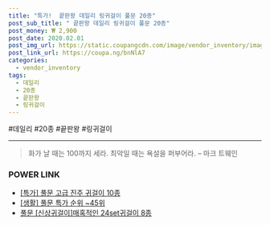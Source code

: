 ```yaml
--- 
title: "특가!  끝판왕 데일리 링귀걸이 풀문 20종" 
post_sub_title: " 끝판왕 데일리 링귀걸이 풀문 20종" 
post_money: ₩ 2,900 
post_date: 2020.02.01 
post_img_url: https://static.coupangcdn.com/image/vendor_inventory/images/2019/02/20/17/7/da27fab7-b639-440f-92c9-209d811a91a3.jpg 
post_link_url: https://coupa.ng/bnNlA7 
categories: 
  - vendor_inventory 
tags: 
  - 데일리 
  - 20종 
  - 끝판왕 
  - 링귀걸이 
--- 
```

  #데일리 #20종 #끝판왕 #링귀걸이 
<hr> 

> 화가 날 때는 100까지 세라. 최악일 때는 욕설을 퍼부어라. – 마크 트웨인 


### POWER LINK

* <a href="https://blog.naver.com/an0733/221792408928" target="_blank">[특가] 풀문 고급 진주 귀걸이 10종</a>
* <a href="https://blog.naver.com/sakai111/221792041097" target="_blank"> [생활] 풀문 특가 순위 ~45위</a>
* <a href="https://blog.naver.com/fasyy4321/221792245888" target="_blank">풀문 [신상귀걸이]매혹적인 24set귀걸이 8종</a>
